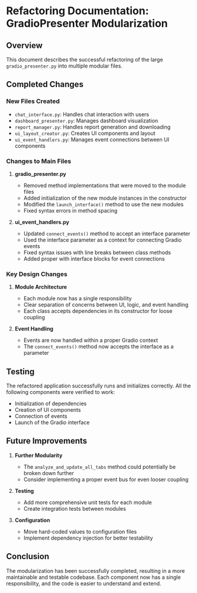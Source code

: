 # Refactoring Documentation: GradioPresenter Modularization

## Overview
This document describes the successful refactoring of the large `gradio_presenter.py` into multiple modular files.

## Completed Changes

### New Files Created
- `chat_interface.py`: Handles chat interaction with users
- `dashboard_presenter.py`: Manages dashboard visualization
- `report_manager.py`: Handles report generation and downloading
- `ui_layout_creator.py`: Creates UI components and layout
- `ui_event_handlers.py`: Manages event connections between UI components

### Changes to Main Files
1. **gradio_presenter.py**
   - Removed method implementations that were moved to the module files
   - Added initialization of the new module instances in the constructor
   - Modified the `launch_interface()` method to use the new modules
   - Fixed syntax errors in method spacing

2. **ui_event_handlers.py**
   - Updated `connect_events()` method to accept an interface parameter
   - Used the interface parameter as a context for connecting Gradio events
   - Fixed syntax issues with line breaks between class methods
   - Added proper with interface blocks for event connections

### Key Design Changes

1. **Module Architecture**
   - Each module now has a single responsibility
   - Clear separation of concerns between UI, logic, and event handling
   - Each class accepts dependencies in its constructor for loose coupling

2. **Event Handling**
   - Events are now handled within a proper Gradio context
   - The `connect_events()` method now accepts the interface as a parameter

## Testing

The refactored application successfully runs and initializes correctly. All the following components were verified to work:
- Initialization of dependencies
- Creation of UI components
- Connection of events
- Launch of the Gradio interface

## Future Improvements

1. **Further Modularity**
   - The `analyze_and_update_all_tabs` method could potentially be broken down further
   - Consider implementing a proper event bus for even looser coupling

2. **Testing**
   - Add more comprehensive unit tests for each module
   - Create integration tests between modules

3. **Configuration**
   - Move hard-coded values to configuration files
   - Implement dependency injection for better testability

## Conclusion

The modularization has been successfully completed, resulting in a more maintainable and testable codebase. Each component now has a single responsibility, and the code is easier to understand and extend.

